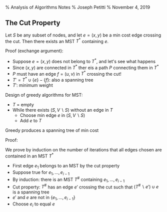 % Analysis of Algorithms Notes
% Joseph Petitti
% November 4, 2019

## The Cut Property

Let $S$ be any subset of nodes, and let $e = (x, y)$ be a min cost edge crossing
the cut. Then there exists an MST $T^*$ containing $e$.

Proof (exchange argument):

  - Suppose $e = (x, y)$ does not belong to $T^*$, and let's see what happens
  - Since $(x, y)$ are connected in $T^*$ ther eis a path $P$ connecting them in
    $T^*$
  - $P$ must have an edge $f = (u, v)$ in $T^*$ crossing the cut!
  - $T' = T^* \cup \{e\} - \{f\}$: also a spanning tree
  - $T'$: minimum weight

Design of greedy algorithms for MST:

  - $T$ = empty
  - While there exists $(S, V \backslash S)$ without an edge in $T$
    - Choose min edge $e$ in $(S, V \backslash S)$
    - Add $e$ to $T$

Greedy produces a spanning tree of min cost

Proof:

We prove by induction on the number of iterations that all edges chosen are
contained in an MST $T^*$

  - First edge $e_1$ belongs to an MST by the cut property
  - Suppose true for $e_1, \dots, e_{i-1}$
  - By induction: there is an MST $T^\#$ containing $e_1, \dots, e_{i-1}$
  - Cut property: $T^\#$ has an edge $e'$ crossing the cut such that $(T^\#
    \backslash e') \cup e$ is a spanning tree
  - $e'$ and $e$ are not in $\{e_1, \dots, e_{i-1} \}$
  - Choose $e_i$ to equal $e$

